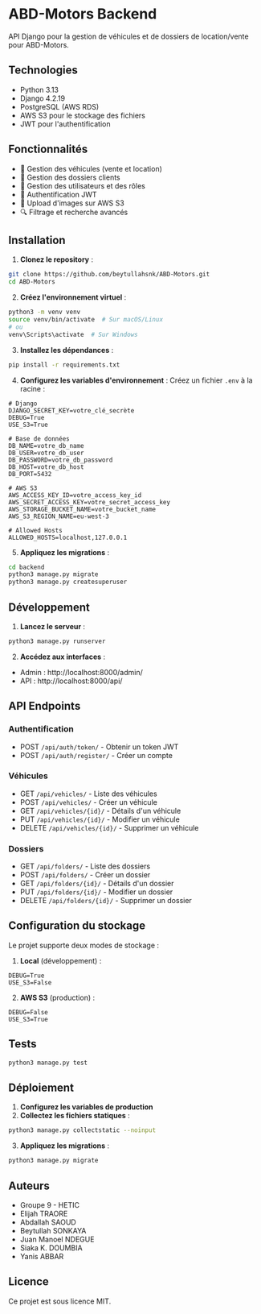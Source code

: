 # ABD-Motors Backend

API Django pour la gestion de véhicules et de dossiers de location/vente pour ABD-Motors.

## Technologies

- Python 3.13
- Django 4.2.19
- PostgreSQL (AWS RDS)
- AWS S3 pour le stockage des fichiers
- JWT pour l'authentification

## Fonctionnalités

- 🚗 Gestion des véhicules (vente et location)
- 📁 Gestion des dossiers clients
- 👥 Gestion des utilisateurs et des rôles
- 🔐 Authentification JWT
- 📸 Upload d'images sur AWS S3
- 🔍 Filtrage et recherche avancés

## Installation

1. **Clonez le repository** :
```bash
git clone https://github.com/beytullahsnk/ABD-Motors.git
cd ABD-Motors
```

2. **Créez l'environnement virtuel** :
```bash
python3 -m venv venv
source venv/bin/activate  # Sur macOS/Linux
# ou
venv\Scripts\activate  # Sur Windows
```

3. **Installez les dépendances** :
```bash
pip install -r requirements.txt
```

4. **Configurez les variables d'environnement** :
Créez un fichier `.env` à la racine :
```env
# Django
DJANGO_SECRET_KEY=votre_clé_secrète
DEBUG=True
USE_S3=True

# Base de données
DB_NAME=votre_db_name
DB_USER=votre_db_user
DB_PASSWORD=votre_db_password
DB_HOST=votre_db_host
DB_PORT=5432

# AWS S3
AWS_ACCESS_KEY_ID=votre_access_key_id
AWS_SECRET_ACCESS_KEY=votre_secret_access_key
AWS_STORAGE_BUCKET_NAME=votre_bucket_name
AWS_S3_REGION_NAME=eu-west-3

# Allowed Hosts
ALLOWED_HOSTS=localhost,127.0.0.1
```

5. **Appliquez les migrations** :
```bash
cd backend
python3 manage.py migrate
python3 manage.py createsuperuser
```

## Développement

1. **Lancez le serveur** :
```bash
python3 manage.py runserver
```

2. **Accédez aux interfaces** :
- Admin : http://localhost:8000/admin/
- API : http://localhost:8000/api/

## API Endpoints

### Authentification
- POST `/api/auth/token/` - Obtenir un token JWT
- POST `/api/auth/register/` - Créer un compte

### Véhicules
- GET `/api/vehicles/` - Liste des véhicules
- POST `/api/vehicles/` - Créer un véhicule
- GET `/api/vehicles/{id}/` - Détails d'un véhicule
- PUT `/api/vehicles/{id}/` - Modifier un véhicule
- DELETE `/api/vehicles/{id}/` - Supprimer un véhicule

### Dossiers
- GET `/api/folders/` - Liste des dossiers
- POST `/api/folders/` - Créer un dossier
- GET `/api/folders/{id}/` - Détails d'un dossier
- PUT `/api/folders/{id}/` - Modifier un dossier
- DELETE `/api/folders/{id}/` - Supprimer un dossier

## Configuration du stockage

Le projet supporte deux modes de stockage :

1. **Local** (développement) :
```env
DEBUG=True
USE_S3=False
```

2. **AWS S3** (production) :
```env
DEBUG=False
USE_S3=True
```

## Tests

```bash
python3 manage.py test
```

## Déploiement

1. **Configurez les variables de production**
2. **Collectez les fichiers statiques** :
```bash
python3 manage.py collectstatic --noinput
```
3. **Appliquez les migrations** :
```bash
python3 manage.py migrate
```

## Auteurs

- Groupe 9 - HETIC
- Elijah TRAORE
- Abdallah SAOUD
- Beytullah SONKAYA
- Juan Manoel NDEGUE
- Siaka K. DOUMBIA 
- Yanis ABBAR

## Licence

Ce projet est sous licence MIT.
